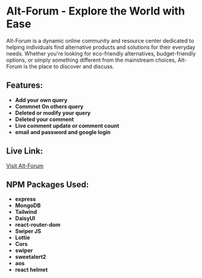 # Alt-Forum - Explore the World with Ease

Alt-Forum is a dynamic online community and resource center dedicated to helping individuals find alternative products and solutions for their everyday needs. Whether you're looking for eco-friendly alternatives, budget-friendly options, or simply something different from the mainstream choices, Alt-Forum is the place to discover and discuss.

## Features:

- **Add your own query**
- **Commnet On others query**
- **Deleted or modify your query**
- **Deleted your comment**
- **Live comment update or comment count**
- **email and password and google login**

## Live Link:

[Visit Alt-Forum](https://alt-forum.web.app/)

## NPM Packages Used:

- **express**
- **MongoDB**
- **Tailwind**
- **DaisyUI**
- **react-router-dom**
- **Swiper JS**
- **Lottie**
- **Cors**
- **swiper**
- **sweetalert2**
- **aos**
- **react helmet**
